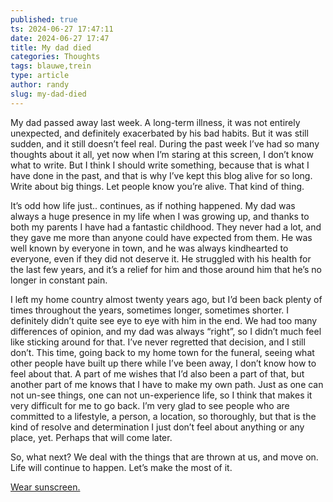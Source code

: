 ```yaml
---
published: true
ts: 2024-06-27 17:47:11
date: 2024-06-27 17:47
title: My dad died
categories: Thoughts
tags: blauwe,trein
type: article
author: randy
slug: my-dad-died
---
```

<p>My dad passed away last week. A long-term illness, it was not entirely unexpected, and definitely exacerbated by his bad habits. But it was still sudden, and it still doesn&#8217;t feel real. During the past week I&#8217;ve had so many thoughts about it all, yet now when I&#8217;m staring at this screen, I don&#8217;t know what to write. But I think I should write something, because that is what I have done in the past, and that is why I&#8217;ve kept this blog alive for so long. Write about big things. Let people know you&#8217;re alive. That kind of thing.</p>



<p>It&#8217;s odd how life just.. continues, as if nothing happened. My dad was always a huge presence in my life when I was growing up, and thanks to both my parents I have had a fantastic childhood. They never had a lot, and they gave me more than anyone could have expected from them. He was well known by everyone in town, and he was always kindhearted to everyone, even if they did not deserve it. He struggled with his health for the last few years, and it&#8217;s a relief for him and those around him that he&#8217;s no longer in constant pain.</p>



<p>I left my home country almost twenty years ago, but I&#8217;d been back plenty of times throughout the years, sometimes longer, sometimes shorter. I definitely didn&#8217;t quite see eye to eye with him in the end. We had too many differences of opinion, and my dad was always &#8220;right&#8221;, so I didn&#8217;t much feel like sticking around for that. I&#8217;ve never regretted that decision, and I still don&#8217;t. This time, going back to my home town for the funeral, seeing what other people have built up there while I&#8217;ve been away, I don&#8217;t know how to feel about that. A part of me wishes that I&#8217;d also been a part of that, but another part of me knows that I have to make my own path. Just as one can not un-see things, one can not un-experience life, so I think that makes it very difficult for me to go back. I&#8217;m very glad to see people who are committed to a lifestyle, a person, a location, so thoroughly, but that is the kind of resolve and determination I just don&#8217;t feel about anything or any place, yet. Perhaps that will come later.</p>



<p>So, what next? We deal with the things that are thrown at us, and move on. Life will continue to happen. Let&#8217;s make the most of it.</p>



<p><a href="https://www.youtube.com/watch?v=KdQbb3FXSEI">Wear sunscreen.</a></p>